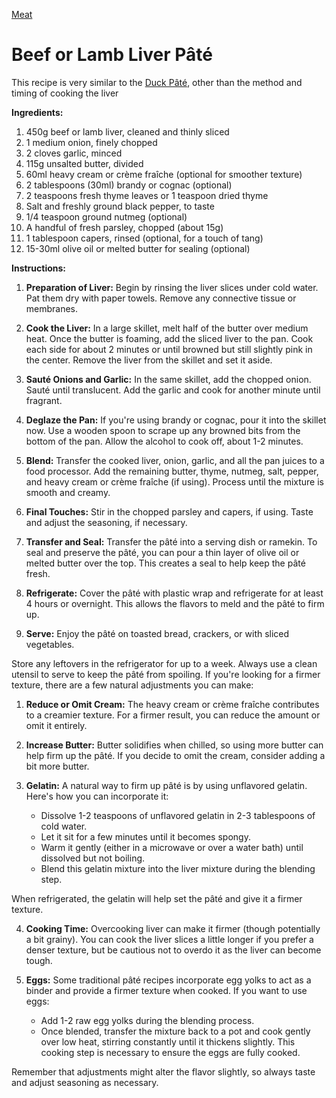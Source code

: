 <link rel="stylesheet" href="../../styles.css">

[Meat](../Meat)

# Beef or Lamb Liver Pâté

This recipe is very similar to the [Duck Pâté](DuckPate.md), other than the method and timing of cooking the liver

**Ingredients:**
1. 450g beef or lamb liver, cleaned and thinly sliced
2. 1 medium onion, finely chopped
3. 2 cloves garlic, minced
4. 115g unsalted butter, divided
5. 60ml heavy cream or crème fraîche (optional for smoother texture)
6. 2 tablespoons (30ml) brandy or cognac (optional)
7. 2 teaspoons fresh thyme leaves or 1 teaspoon dried thyme
8. Salt and freshly ground black pepper, to taste
9. 1/4 teaspoon ground nutmeg (optional)
10. A handful of fresh parsley, chopped (about 15g)
11. 1 tablespoon capers, rinsed (optional, for a touch of tang)
12. 15-30ml olive oil or melted butter for sealing (optional)

**Instructions:**

1. **Preparation of Liver:** Begin by rinsing the liver slices under cold water. Pat them dry with paper towels. Remove any connective tissue or membranes.

2. **Cook the Liver:** In a large skillet, melt half of the butter over medium heat. Once the butter is foaming, add the sliced liver to the pan. Cook each side for about 2 minutes or until browned but still slightly pink in the center. Remove the liver from the skillet and set it aside.

3. **Sauté Onions and Garlic:** In the same skillet, add the chopped onion. Sauté until translucent. Add the garlic and cook for another minute until fragrant.

4. **Deglaze the Pan:** If you're using brandy or cognac, pour it into the skillet now. Use a wooden spoon to scrape up any browned bits from the bottom of the pan. Allow the alcohol to cook off, about 1-2 minutes.

5. **Blend:** Transfer the cooked liver, onion, garlic, and all the pan juices to a food processor. Add the remaining butter, thyme, nutmeg, salt, pepper, and heavy cream or crème fraîche (if using). Process until the mixture is smooth and creamy.

6. **Final Touches:** Stir in the chopped parsley and capers, if using. Taste and adjust the seasoning, if necessary.

7. **Transfer and Seal:** Transfer the pâté into a serving dish or ramekin. To seal and preserve the pâté, you can pour a thin layer of olive oil or melted butter over the top. This creates a seal to help keep the pâté fresh.

8. **Refrigerate:** Cover the pâté with plastic wrap and refrigerate for at least 4 hours or overnight. This allows the flavors to meld and the pâté to firm up.

9. **Serve:** Enjoy the pâté on toasted bread, crackers, or with sliced vegetables. 

Store any leftovers in the refrigerator for up to a week. Always use a clean utensil to serve to keep the pâté from spoiling. If you're looking for a firmer texture, there are a few natural adjustments you can make:

1. **Reduce or Omit Cream:** The heavy cream or crème fraîche contributes to a creamier texture. For a firmer result, you can reduce the amount or omit it entirely.

2. **Increase Butter:** Butter solidifies when chilled, so using more butter can help firm up the pâté. If you decide to omit the cream, consider adding a bit more butter.

3. **Gelatin:** A natural way to firm up pâté is by using unflavored gelatin. Here's how you can incorporate it:

   - Dissolve 1-2 teaspoons of unflavored gelatin in 2-3 tablespoons of cold water.
   - Let it sit for a few minutes until it becomes spongy.
   - Warm it gently (either in a microwave or over a water bath) until dissolved but not boiling.
   - Blend this gelatin mixture into the liver mixture during the blending step.

When refrigerated, the gelatin will help set the pâté and give it a firmer texture.

4. **Cooking Time:** Overcooking liver can make it firmer (though potentially a bit grainy). You can cook the liver slices a little longer if you prefer a denser texture, but be cautious not to overdo it as the liver can become tough.

5. **Eggs:** Some traditional pâté recipes incorporate egg yolks to act as a binder and provide a firmer texture when cooked. If you want to use eggs:

   - Add 1-2 raw egg yolks during the blending process.
   - Once blended, transfer the mixture back to a pot and cook gently over low heat, stirring constantly until it thickens slightly. This cooking step is necessary to ensure the eggs are fully cooked.

Remember that adjustments might alter the flavor slightly, so always taste and adjust seasoning as necessary.